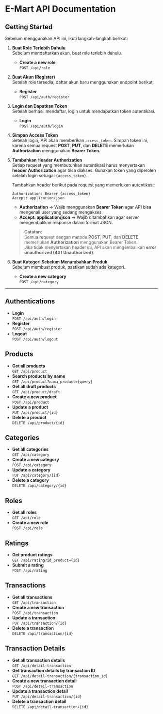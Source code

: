 # E-Mart API Documentation

## Getting Started

Sebelum menggunakan API ini, ikuti langkah-langkah berikut:

1. **Buat Role Terlebih Dahulu**  
   Sebelum mendaftarkan akun, buat role terlebih dahulu.  
   - **Create a new role**  
     `POST /api/role`  

2. **Buat Akun (Register)**  
   Setelah role tersedia, daftar akun baru menggunakan endpoint berikut:  
   - **Register**  
     `POST /api/auth/register`  

3. **Login dan Dapatkan Token**  
   Setelah berhasil mendaftar, login untuk mendapatkan token autentikasi.  
   - **Login**  
     `POST /api/auth/login`  

4. **Simpan Access Token**  
   Setelah login, API akan memberikan `access_token`. Simpan token ini, karena semua request **POST**, **PUT**, dan **DELETE** memerlukan **Authorization** menggunakan **Bearer Token**.  

5. **Tambahkan Header Authorization**  
   Setiap request yang membutuhkan autentikasi harus menyertakan **header Authorization** agar bisa diakses. Gunakan token yang diperoleh setelah login sebagai `{access_token}`.  
   
   Tambahkan header berikut pada request yang memerlukan autentikasi:  
   ```
   Authorization: Bearer {access_token}
   Accept: application/json
   ```
   - **Authorization** → Wajib menggunakan **Bearer Token** agar API bisa mengenali user yang sedang mengakses.  
   - **Accept: application/json** → Wajib ditambahkan agar server mengembalikan response dalam format JSON.  
   
   > **Catatan:**  
   > Semua request dengan metode **POST**, **PUT**, dan **DELETE** memerlukan **Authorization** menggunakan Bearer Token.  
   > Jika tidak menyertakan header ini, API akan mengembalikan **error unauthorized (401 Unauthorized)**.

6. **Buat Kategori Sebelum Menambahkan Produk**  
   Sebelum membuat produk, pastikan sudah ada kategori.  
   - **Create a new category**  
     `POST /api/category`  

---

## Authentications
- **Login**  
  `POST /api/auth/login`  
- **Register**  
  `POST /api/auth/register`
- **Logout**  
  `POST /api/auth/logout`  

## Products
- **Get all products**  
  `GET /api/product`  
- **Search products by name**  
  `GET /api/product?nama_product={query}`  
- **Get all draft products**  
  `GET /api/product/draft`  
- **Create a new product**  
  `POST /api/product`  
- **Update a product**  
  `PUT /api/product/{id}`  
- **Delete a product**  
  `DELETE /api/product/{id}`  

## Categories
- **Get all categories**  
  `GET /api/category`  
- **Create a new category**  
  `POST /api/category`  
- **Update a category**  
  `PUT /api/category/{id}`  
- **Delete a category**  
  `DELETE /api/category/{id}`  

## Roles
- **Get all roles**  
  `GET /api/role`  
- **Create a new role**  
  `POST /api/role`  

## Ratings
- **Get product ratings**  
  `GET /api/rating?id_product={id}`  
- **Submit a rating**  
  `POST /api/rating`  

## Transactions
- **Get all transactions**  
  `GET /api/transaction`  
- **Create a new transaction**  
  `POST /api/transaction`  
- **Update a transaction**  
  `PUT /api/transaction/{id}`  
- **Delete a transaction**  
  `DELETE /api/transaction/{id}`  

## Transaction Details
- **Get all transaction details**  
  `GET /api/detail-transaction`  
- **Get transaction details by transaction ID**  
  `GET /api/detail-transaction/{transaction_id}`  
- **Create a new transaction detail**  
  `POST /api/detail-transaction`  
- **Update a transaction detail**  
  `PUT /api/detail-transaction/{id}`  
- **Delete a transaction detail**  
  `DELETE /api/detail-transaction/{id}`

